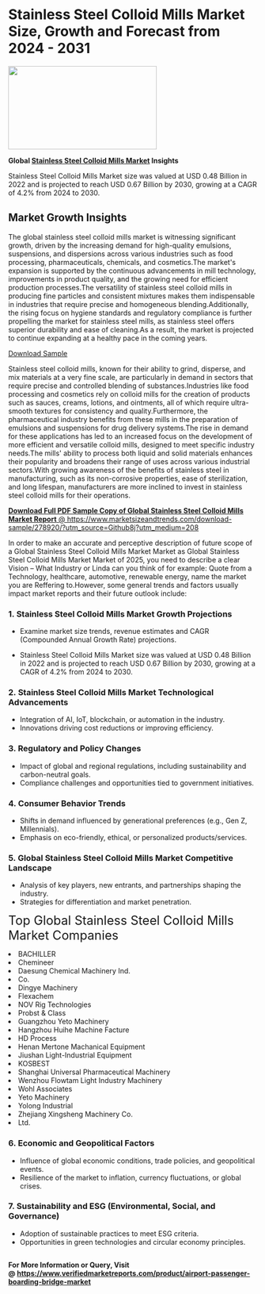 <H1>Stainless Steel Colloid Mills Market Size, Growth and Forecast from 2024 - 2031</H1><img class="aligncenter size-medium wp-image-584254" src="https://thirdeyenews.in/wp-content/uploads/2024/09/Global-Market-Research-300x168.jpeg" alt="" width="300" height="168" /><p><strong>Global&nbsp;<a href="https://www.marketsizeandtrends.com/download-sample/278920/?utm_source=Github8j?utm_medium=208">Stainless Steel Colloid Mills Market</a> Insights</strong></p><p>Stainless Steel Colloid Mills Market size was valued at USD 0.48 Billion in 2022 and is projected to reach USD 0.67 Billion by 2030, growing at a CAGR of 4.2% from 2024 to 2030.</p><p><h2>Market Growth Insights</h2> <p>The global stainless steel colloid mills market is witnessing significant growth, driven by the increasing demand for high-quality emulsions, suspensions, and dispersions across various industries such as food processing, pharmaceuticals, chemicals, and cosmetics.The market's expansion is supported by the continuous advancements in mill technology, improvements in product quality, and the growing need for efficient production processes.The versatility of stainless steel colloid mills in producing fine particles and consistent mixtures makes them indispensable in industries that require precise and homogeneous blending.Additionally, the rising focus on hygiene standards and regulatory compliance is further propelling the market for stainless steel mills, as stainless steel offers superior durability and ease of cleaning.As a result, the market is projected to continue expanding at a healthy pace in the coming years.</p> <p><a href="download-sample-link">Download Sample</a></p> <p>Stainless steel colloid mills, known for their ability to grind, disperse, and mix materials at a very fine scale, are particularly in demand in sectors that require precise and controlled blending of substances.Industries like food processing and cosmetics rely on colloid mills for the creation of products such as sauces, creams, lotions, and ointments, all of which require ultra-smooth textures for consistency and quality.Furthermore, the pharmaceutical industry benefits from these mills in the preparation of emulsions and suspensions for drug delivery systems.The rise in demand for these applications has led to an increased focus on the development of more efficient and versatile colloid mills, designed to meet specific industry needs.The mills' ability to process both liquid and solid materials enhances their popularity and broadens their range of uses across various industrial sectors.With growing awareness of the benefits of stainless steel in manufacturing, such as its non-corrosive properties, ease of sterilization, and long lifespan, manufacturers are more inclined to invest in stainless steel colloid mills for their operations.</p> <p><a href="get-more-link"></p><p><span class=""><strong>Download Full PDF Sample Copy of Global Stainless Steel Colloid Mills Market Report</strong> @ <a href="https://www.marketsizeandtrends.com/download-sample/278920/?utm_source=Github8j?utm_medium=208" target="_blank">https://www.marketsizeandtrends.com/download-sample/278920/?utm_source=Github8j?utm_medium=208</a></span></p><p>In order to make an accurate and perceptive description of future scope of a Global&nbsp;Stainless Steel Colloid Mills Market Market as Global&nbsp;Stainless Steel Colloid Mills Market Market of 2025, you need to describe a clear Vision &ndash; What Industry or Linda can you think of for example: Quote from a Technology, healthcare, automotive, renewable energy, name the market you are Reffering to.However, some general trends and factors usually impact market reports and their future outlook include:</p><h3>1.&nbsp;<strong>Stainless Steel Colloid Mills Market Growth Projections</strong></h3><ul><li>Examine market size trends, revenue estimates and CAGR (Compounded Annual Growth Rate) projections.</li><li><p>Stainless Steel Colloid Mills Market size was valued at USD 0.48 Billion in 2022 and is projected to reach USD 0.67 Billion by 2030, growing at a CAGR of 4.2% from 2024 to 2030.</p></li></ul><h3>2.&nbsp;<strong>Stainless Steel Colloid Mills Market Technological Advancements</strong></h3><ul><li>Integration of AI, IoT, blockchain, or automation in the industry.</li><li>Innovations driving cost reductions or improving efficiency.</li></ul><h3>3.&nbsp;<strong>Regulatory and Policy Changes</strong></h3><ul><li>Impact of global and regional regulations, including sustainability and carbon-neutral goals.</li><li>Compliance challenges and opportunities tied to government initiatives.</li></ul><h3>4.&nbsp;<strong>Consumer Behavior Trends</strong></h3><ul><li>Shifts in demand influenced by generational preferences (e.g., Gen Z, Millennials).</li><li>Emphasis on eco-friendly, ethical, or personalized products/services.</li></ul><h3>5.&nbsp;<strong>Global Stainless Steel Colloid Mills Market Competitive Landscape</strong></h3><ul><li>Analysis of key players, new entrants, and partnerships shaping the industry.</li><li>Strategies for differentiation and market penetration.</li></ul><p data-pm-slice="1 1 []"><span style="color: inherit; font-family: inherit; font-size: 25px;">Top Global Stainless Steel Colloid Mills Market Companies</span></p><div class="" data-test-id=""><p><li>BACHILLER</li><li> Chemineer</li><li> Daesung Chemical Machinery Ind.</li><li> Co.</li><li> Dingye Machinery</li><li> Flexachem</li><li> NOV Rig Technologies</li><li> Probst & Class</li><li> Guangzhou Yeto Machinery</li><li> Hangzhou Huihe Machine Facture</li><li> HD Process</li><li> Henan Mertone Machanical Equipment</li><li> Jiushan Light-Industrial Equipment</li><li> KOSBEST</li><li> Shanghai Universal Pharmaceutical Machinery</li><li> Wenzhou Flowtam Light Industry Machinery</li><li> Wohl Associates</li><li> Yeto Machinery</li><li> Yolong Industrial</li><li> Zhejiang Xingsheng Machinery Co.</li><li>Ltd.</li></p></div><h3>6.&nbsp;<strong>Economic and Geopolitical Factors</strong></h3><ul><li>Influence of global economic conditions, trade policies, and geopolitical events.</li><li>Resilience of the market to inflation, currency fluctuations, or global crises.</li></ul><h3>7.&nbsp;<strong>Sustainability and ESG (Environmental, Social, and Governance)</strong></h3><ul><li>Adoption of sustainable practices to meet ESG criteria.</li><li>Opportunities in green technologies and circular economy principles.</li></ul><h2><strong style="font-size: 14px;">For More Information or Query, Visit @&nbsp;</strong><a style="background-color: #ffffff; font-size: 14px;" href="https://www.marketsizeandtrends.com/report/stainless-steel-colloid-mills-market/" target="_blank">https://www.verifiedmarketreports.com/product/airport-passenger-boarding-bridge-market</a></h2>